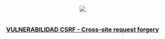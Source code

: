 <p align="center">
  <a href="https://github.com/DenverCoder1/readme-typing-svg"><img src="https://readme-typing-svg.herokuapp.com?font=Fira+Code&pause=1000&color=D1F700&width=435&lines=Explotar+vulnerabilidad+CSRF"></a>
</p>

<h1 align="center"></h1>

<h3 align="center"><ins>VULNERABILIDAD CSRF - Cross-site request forgery</ins></h3>
